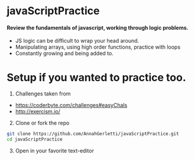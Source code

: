# javaScriptPractice
#### Review the fundamentals of javascript, working through logic problems. 

- JS logic can be difficult to wrap your head around. 
- Manipulating arrays, using high order functions, practice with loops
- Constantly growing and being added to.

# Setup if you wanted to practice too. 

1. Challenges taken from
- https://coderbyte.com/challenges#easyChals
- http://exercism.io/

2. Clone or fork the repo
```sh
git clone https://github.com/AnnahGerletti/javaScriptPractice.git
cd javaScriptPractice
```

3. Open in your favorite text-editor


